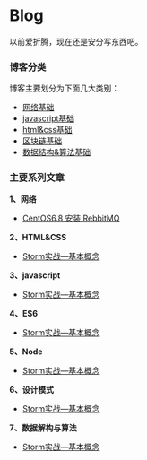 # Blog 
以前爱折腾，现在还是安分写东西吧。
### 博客分类
博客主要划分为下面几大类别：
* [网络基础]()
* [javascript基础]()
* [html&css基础]()
* [区块链基础]()
* [数据结构&算法基础]()



### 主要系列文章

**1、网络**

- [CentOS6.8 安装 RebbitMQ]()

**2、HTML&CSS**

- [Storm实战—基本概念]()

**3、javascript**

- [Storm实战—基本概念]()

**4、ES6**

- [Storm实战—基本概念]()

**5、Node**

- [Storm实战—基本概念]()

**6、设计模式**

- [Storm实战—基本概念]()

**7、数据解构与算法**

- [Storm实战—基本概念]()
